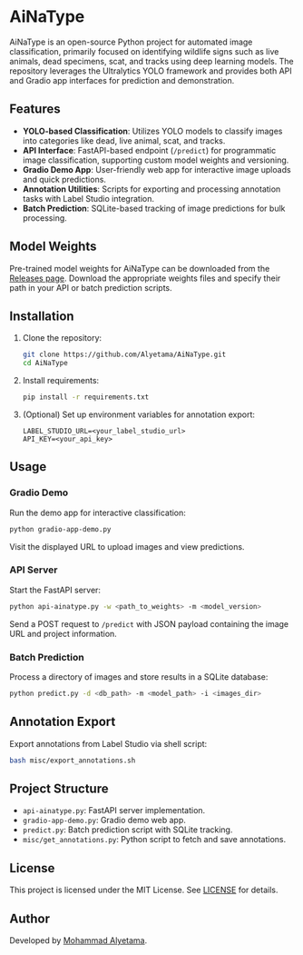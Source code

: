 # AiNaType

AiNaType is an open-source Python project for automated image classification, primarily focused on identifying wildlife signs such as live animals, dead specimens, scat, and tracks using deep learning models. The repository leverages the Ultralytics YOLO framework and provides both API and Gradio app interfaces for prediction and demonstration.

## Features

- **YOLO-based Classification**: Utilizes YOLO models to classify images into categories like dead, live animal, scat, and tracks.
- **API Interface**: FastAPI-based endpoint (`/predict`) for programmatic image classification, supporting custom model weights and versioning.
- **Gradio Demo App**: User-friendly web app for interactive image uploads and quick predictions.
- **Annotation Utilities**: Scripts for exporting and processing annotation tasks with Label Studio integration.
- **Batch Prediction**: SQLite-based tracking of image predictions for bulk processing.

## Model Weights

Pre-trained model weights for AiNaType can be downloaded from the [Releases page](https://github.com/Alyetama/AiNaType/releases). Download the appropriate weights files and specify their path in your API or batch prediction scripts.

## Installation

1. Clone the repository:
    ```bash
    git clone https://github.com/Alyetama/AiNaType.git
    cd AiNaType
    ```

2. Install requirements:
    ```bash
    pip install -r requirements.txt
    ```

3. (Optional) Set up environment variables for annotation export:
    ```
    LABEL_STUDIO_URL=<your_label_studio_url>
    API_KEY=<your_api_key>
    ```

## Usage

### Gradio Demo

Run the demo app for interactive classification:

```bash
python gradio-app-demo.py
```
Visit the displayed URL to upload images and view predictions.

### API Server

Start the FastAPI server:

```bash
python api-ainatype.py -w <path_to_weights> -m <model_version>
```

Send a POST request to `/predict` with JSON payload containing the image URL and project information.

### Batch Prediction

Process a directory of images and store results in a SQLite database:

```bash
python predict.py -d <db_path> -m <model_path> -i <images_dir>
```

## Annotation Export

Export annotations from Label Studio via shell script:

```bash
bash misc/export_annotations.sh
```

## Project Structure

- `api-ainatype.py`: FastAPI server implementation.
- `gradio-app-demo.py`: Gradio demo web app.
- `predict.py`: Batch prediction script with SQLite tracking.
- `misc/get_annotations.py`: Python script to fetch and save annotations.

## License

This project is licensed under the MIT License. See [LICENSE](LICENSE) for details.

## Author

Developed by [Mohammad Alyetama](https://github.com/Alyetama).
